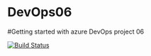 # DevOps06
#Getting started with azure DevOps project 06

[![Build Status](https://dev.azure.com/eliezerbwanaLearnDevOps/DevOps06/_apis/build/status/DevOps06-Prod-CI-pipeline?branchName=master)](https://dev.azure.com/eliezerbwanaLearnDevOps/DevOps06/_build/latest?definitionId=9&branchName=master)

